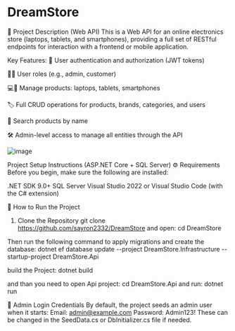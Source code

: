 # DreamStore
🛒 Project Description (Web API)
This is a Web API for an online electronics store (laptops, tablets, and smartphones), providing a full set of RESTful endpoints for interaction with a frontend or mobile application.

Key Features:
🔐 User authentication and authorization (JWT tokens)

🧑‍💻 User roles (e.g., admin, customer)

💻📱 Manage products: laptops, tablets, smartphones

🏷 Full CRUD operations for products, brands, categories, and users

🔎 Search products by name

🛠 Admin-level access to manage all entities through the API

![image](https://github.com/user-attachments/assets/3d404754-7354-428c-a126-e1d7a725eb03)


Project Setup Instructions (ASP.NET Core + SQL Server)
⚙️ Requirements
Before you begin, make sure the following are installed:

.NET SDK 9.0+
SQL Server
Visual Studio 2022 or Visual Studio Code (with the C# extension)

🔧 How to Run the Project
1. Clone the Repository
git clone https://github.com/sayron2332/DreamStore and open:
cd DreamStore

Then run the following command to apply migrations and create the database:
dotnet ef database update --project DreamStore.Infrastructure --startup-project DreamStore.Api

build the Project:
dotnet build

and than you need to open Api project:
cd DreamStore.Api and run:
dotnet run

🔑 Admin Login Credentials
By default, the project seeds an admin user when it starts:
Email: admin@example.com
Password: Admin123!
These can be changed in the SeedData.cs or DbInitializer.cs file if needed.
